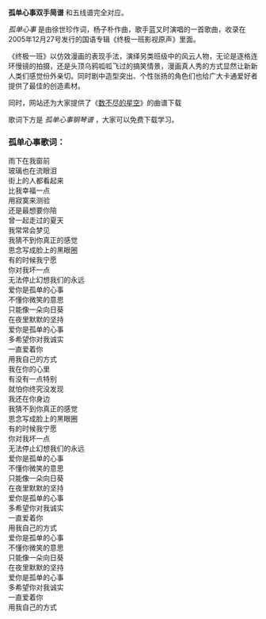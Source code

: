 

**孤单心事双手简谱** 和五线谱完全对应。

_孤单心事_ 是由徐世珍作词，杨子朴作曲，歌手蓝又时演唱的一首歌曲，收录在2005年12月27号发行的国语专辑《终极一班影视原声》里面。

《终极一班》以仿效漫画的表现手法，演绎另类班级中的风云人物，无论是逐格连环慢镜的拍摄，还是头顶乌鸦呱呱飞过的搞笑情景，漫画真人秀的方式显然让新新人类们感觉份外亲切。同时剧中造型突出、个性张扬的角色们也给广大卡通爱好者提供了最佳的创造素材。

同时，网站还为大家提供了《[数不尽的星空](Music-6571-数不尽的星空-终极一班插曲.html "数不尽的星空")》的曲谱下载

歌词下方是 _孤单心事钢琴谱_ ，大家可以免费下载学习。

### 孤单心事歌词：

雨下在我窗前  
玻璃也在流眼泪  
街上的人都看起来  
比我幸福一点  
用寂寞来测验  
还是最想要你陪  
曾一起走过的夏天  
我常常会梦见  
我猜不到你真正的感觉  
思念写成脸上的黑眼圈  
有的时候我宁愿  
你对我坏一点  
无法停止幻想我们的永远  
爱你是孤单的心事  
不懂你微笑的意思  
只能像一朵向日葵  
在夜里默默的坚持  
爱你是孤单的心事  
多希望你对我诚实  
一直爱着你  
用我自己的方式  
我在你的心里  
有没有一点特别  
就怕你终究没发现  
我还在你身边  
我猜不到你真正的感觉  
思念写成脸上的黑眼圈  
有的时候我宁愿  
你对我坏一点  
无法停止幻想我们的永远  
爱你是孤单的心事  
不懂你微笑的意思  
只能像一朵向日葵  
在夜里默默的坚持  
爱你是孤单的心事  
多希望你对我诚实  
一直爱着你  
用我自己的方式  
爱你是孤单的心事  
不懂你微笑的意思  
只能像一朵向日葵  
在夜里默默的坚持  
爱你是孤单的心事  
多希望你对我诚实  
一直爱着你  
用我自己的方式

